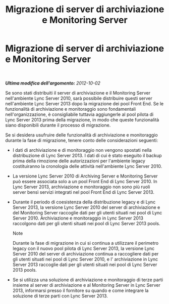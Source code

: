 ﻿---
title: Migrazione di server di archiviazione e Monitoring Server
TOCTitle: Migrazione di server di archiviazione e Monitoring Server
ms:assetid: 77831579-df45-4697-b8c5-207b74a07a40
ms:mtpsurl: https://technet.microsoft.com/it-it/library/JJ205015(v=OCS.15)
ms:contentKeyID: 49301032
ms.date: 08/24/2015
mtps_version: v=OCS.15
ms.translationtype: HT
---

# Migrazione di server di archiviazione e Monitoring Server

 

_**Ultima modifica dell'argomento:** 2012-10-02_

Se sono stati distribuiti il server di archiviazione e il Monitoring Server nell'ambiente Lync Server 2010, sarà possibile distribuire questi server nell'ambiente Lync Server 2013 dopo la migrazione dei pool Front End. Se le funzionalità di archiviazione e monitoraggio sono fondamentali nell'organizzazione, è consigliabile tuttavia aggiungerle al pool pilota di Lync Server 2013 prima della migrazione, in modo che queste funzionalità siano disponibili durante il processo di migrazione.

Se si desidera usufruire delle funzionalità di archiviazione e monitoraggio durante la fase di migrazione, tenere conto delle considerazioni seguenti:

  - I dati di archiviazione e di monitoraggio non vengono spostati nella distribuzione di Lync Server 2013. I dati di cui è stato eseguito il backup prima della rimozione delle autorizzazioni per l'ambiente legacy costituiranno la cronologia delle attività nell'ambiente Lync Server 2010.

  - La versione Lync Server 2010 di Archiving Server e Monitoring Server può essere associata solo a un pool Front End di Lync Server 2010. In Lync Server 2013, archiviazione e monitoraggio non sono più ruoli server bensì servizi integrati nel pool Front End di Lync Server 2013.

  - Durante il periodo di coesistenza della distribuzione legacy e di Lync Server 2013, la versione Lync Server 2010 del server di archiviazione e del Monitoring Server raccoglie dati per gli utenti situati nei pool di Lync Server 2010. Archiviazione e monitoraggio in Lync Server 2013 raccolgono dati per gli utenti situati nei pool di Lync Server 2013 pools.
    

    > [!NOTE]
    > Durante la fase di migrazione in cui si continua a utilizzare il perimetro legacy con il nuovo pool pilota di Lync Server 2013, la versione Lync Server 2010 del server di archiviazione continua a raccogliere dati per gli utenti situati nei pool di Lync Server 2010, e l' archiviazione in Lync Server 2013 raccoglie dati per gli utenti situati nei pool di Lync Server 2013 pools.



  - Se si utilizza una soluzione di archiviazione e monitoraggio di terze parti insieme al server di archiviazione e al Monitoring Server in Lync Server 2013, informarsi presso il fornitore su quando e come integrare la soluzione di terze parti con Lync Server 2013.

